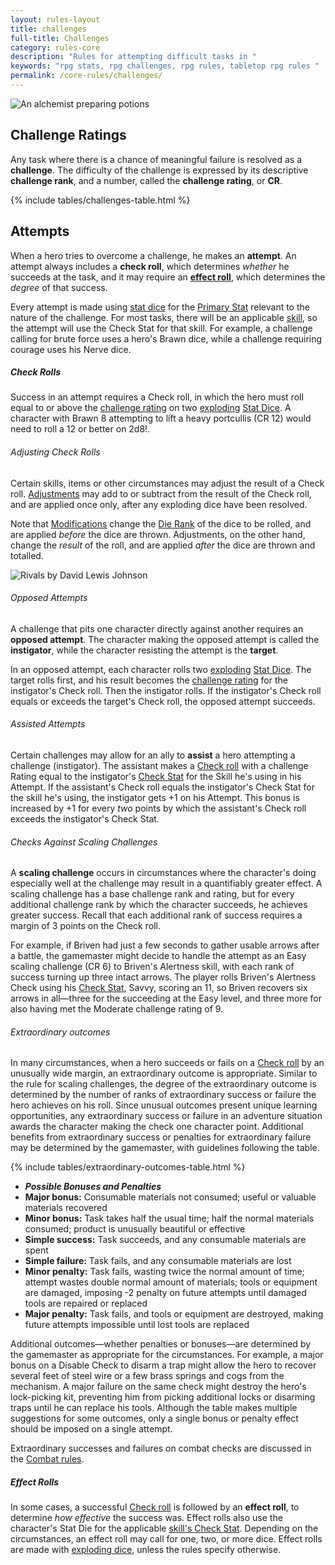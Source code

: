 ```yaml
---
layout: rules-layout
title: challenges
full-title: Challenges
category: rules-core
description: "Rules for attempting difficult tasks in "
keywords: "rpg stats, rpg challenges, rpg rules, tabletop rpg rules "
permalink: /core-rules/challenges/
---
```


<div class="ph-col-12">
  <img src="{{site.baseurl}}/img/potionmaker-JoyceMaureira-400x198.jpg" srcset="{{site.baseurl}}/img/potionmaker-JoyceMaureira-800x395.jpg 800w, {{site.baseurl}}/img/potionmaker-JoyceMaureira-1200x592.jpg 1200w" class="border-thin" alt="An alchemist preparing potions" title="Potionmaker - Public domain image by Joyce Maureira">
</div>


<h2 id="challenge-rating">Challenge Ratings</h2>
<p>Any task where there is a chance of meaningful failure is resolved as a <strong>challenge</strong>. The difficulty of the challenge is expressed by its descriptive <strong>challenge rank</strong>, and a number, called the <strong>challenge rating</strong>, or <strong>CR</strong>.</p>

{% include tables/challenges-table.html %}

<h2 id="attempts">Attempts</h2>
<p>When a hero tries to overcome a challenge, he makes an <strong>attempt</strong>. An attempt always includes a <strong>check roll</strong>, which determines <em>whether</em> he succeeds at the task, and it may require an <strong><a href="#effect-rolls">effect roll</a></strong>, which determines the <em>degree</em> of that success.</p>
<p>Every attempt is made using <a href="{{site.baseurl}}/core-rules/characters/#stat-dice">stat dice</a> for the <a href="{{site.baseurl}}/core-rules/characters/#stats">Primary Stat</a> relevant to the nature of the challenge. For most tasks, there will be an applicable <a href="#skills">skill</a>, so the attempt will use the Check Stat for that skill. For example, a challenge calling for brute force uses a hero's Brawn dice, while a challenge requiring courage uses his Nerve dice.</p>

<h5 id="check-rolls">Check Rolls</h5>
<p>Success in an attempt requires a Check roll, in which the hero must roll equal to or above the <a href="#challenges">challenge rating</a> on two <a href="{{site.baseurl}}/core-rules/dice/#exploding-dice">exploding</a> <a href="{{site.baseurl}}/core-rules/characters/#stat-dice">Stat Dice</a>. A character with Brawn 8 attempting to lift a heavy portcullis (CR 12) would need to roll a 12 or better on 2d8!.</p>

<h6>Adjusting Check Rolls</h6>
<p>Certain skills, items or other circumstances may adjust the result of a Check roll. <a href="{{site.baseurl}}/core-rules/dice/#adjustments">Adjustments</a> may add to or subtract from the result of the Check roll, and are applied once only, after any exploding dice have been resolved.</p>
<p>Note that <a href="{{site.baseurl}}/core-rules/dice/#modifying-dice">Modifications</a> change the <a href="{{site.baseurl}}/core-rules/dice/#die-rank">Die Rank</a> of the dice to be rolled, and are applied <em>before</em> the dice are thrown. Adjustments, on the other hand, change the <em>result</em> of the roll, and are applied <em>after</em> the dice are thrown and totalled.</p>

<div class="ph-ins-50 tab-ins-33 cmp-ins-33 ftrm-mar">
<img src="{{site.baseurl}}/img/rivals-DavidLewisJohnson-250x216.jpg" srcset="{{site.baseurl}}/img/rivals-DavidLewisJohnson-400x345.jpg 400w, {{site.baseurl}}/img/rivals-DavidLewisJohnson-700x603.jpg 700w, {{site.baseurl}}/img/rivals-DavidLewisJohnson-1000x861.jpg 1000w" size="50vw" class="border-thin" alt="Rivals by David Lewis Johnson" title="Rivals - Public domain image by David Lewis Johnson">
</div>

<h6 id="opposed-attempts">Opposed Attempts</h6>
<p>A challenge that pits one character directly against another requires an <strong>opposed attempt</strong>. The character making the opposed attempt is called the <span id="instigator"><strong>instigator</strong></span>, while the character resisting the attempt is the <span id="target"><strong>target</strong></span>.</p>
<p>In an opposed attempt, each character rolls two <a href="{{site.baseurl}}/core-rules/dice/#exploding-dice">exploding</a> <a href="{{site.baseurl}}/core-rules/characters/#stat-dice">Stat Dice</a>. The target rolls first, and his result becomes the <a href="#challenges">challenge rating</a> for the instigator's Check roll. Then the instigator rolls. If the instigator's Check roll equals or exceeds the target's Check roll, the opposed attempt succeeds.</p>

<h6 id="assisted-attempts">Assisted Attempts</h6>
<p>Certain challenges may allow for an ally to <strong>assist</strong> a hero attempting a challenge (instigator). The assistant makes a <a href="#check-rolls">Check roll</a> with a challenge Rating equal to the instigator's <a href="{{site.baseurl}}/core-rules/skills/#skills">Check Stat</a> for the Skill he's using in his Attempt. If the assistant's Check roll equals the instigator's Check Stat for the skill he's using, the instigator gets +1 on his Attempt. This bonus is increased by +1 for every <em>two</em> points by which the assistant's Check roll exceeds the instigator's Check Stat.</p>

<h6 id="scaling-challenges">Checks Against Scaling Challenges</h6>
<p>A <strong>scaling challenge</strong> occurs in circumstances where the character's doing especially well at the challenge may result in a quantifiably greater effect. A scaling challenge has a base challenge rank and rating, but for every additional challenge rank by which the character succeeds, he achieves greater success. Recall that each additional rank of success requires a margin of 3 points on the Check roll.</p>

<p>For example, if Briven had just a few seconds to gather usable arrows after a battle, the gamemaster might decide to handle the attempt as an Easy scaling challenge (CR 6) to Briven's Alertness skill, with each rank of success turning up three intact arrows. The player rolls Briven's Alertness Check using his <a href="{{site.baseurl}}/core-rules/skills/#skills">Check Stat</a>, Savvy, scoring an 11, so Briven recovers six arrows in all&mdash;three for the succeeding at the Easy level, and three more for also having met the Moderate challenge rating of 9.</p>

<h6 id="criticals">Extraordinary outcomes</h6>
<p>In many circumstances, when a hero succeeds or fails on a <a href="#check-rolls">Check roll</a> by an unusually wide margin, an extraordinary outcome is appropriate. Similar to the rule for scaling challenges, the degree of the extraordinary outcome is determined by the number of ranks of extraordinary success or failure the hero achieves on his roll. Since unusual outcomes present unique learning opportunities, any extraordinary success or failure in an adventure situation awards the character making the check one character point. Additional benefits from extraordinary success or penalties for extraordinary failure may be determined by the gamemaster, with guidelines following the table.</p>

{% include tables/extraordinary-outcomes-table.html %}

<ul>
  <li><strong><em>Possible Bonuses and Penalties</em></strong></li>
  <li><strong>Major bonus:</strong> Consumable materials not consumed; useful or valuable materials recovered</li>
  <li><strong>Minor bonus:</strong> Task takes half the usual time; half the normal materials consumed; product is unusually beautiful or effective</li>
  <li><strong>Simple success:</strong> Task succeeds, and any consumable materials are spent</li>
  <li><strong>Simple failure:</strong> Task fails, and any consumable materials are lost</li>
  <li><strong>Minor penalty:</strong> Task fails, wasting twice the normal amount of time; attempt wastes double normal amount of materials; tools or equipment are damaged, imposing -2 penalty on future attempts until damaged tools are repaired or replaced</li>
  <li><strong>Major penalty:</strong> Task fails, and tools or equipment are destroyed, making future attempts impossible until lost tools are replaced</li>
</ul>

<p>Additional outcomes&mdash;whether penalties or bonuses&mdash;are determined by the gamemaster as appropriate for the circumstances. For example, a major bonus on a Disable Check to disarm a trap might allow the hero to recover several feet of steel wire or a few brass springs and cogs from the mechanism. A major failure on the same check might destroy the hero's lock-picking kit, preventing him from picking additional locks or disarming traps until he can replace his tools. Although the table makes multiple suggestions for some outcomes, only a single bonus or penalty effect should be imposed on a single attempt.</p>

<p>Extraordinary successes and failures on combat checks are discussed in the <a href="{{site.baseurl}}/core-rules/combat/#combat-extraordinary-outcomes">Combat rules</a>.</p>

<h5 id="effect-rolls">Effect Rolls</h5>
<p>In some cases, a successful <a href="#check-rolls">Check roll</a> is followed by an <strong>effect roll</strong>, to determine <em>how effective</em> the success was. Effect rolls also use the character's Stat Die for the applicable <a href="{{site.baseurl}}/core-rules/skills/#skills">skill's Check Stat</a>. Depending on the circumstances, an effect roll may call for one, two, or more dice. Effect rolls are made with <a href="{{site.baseurl}}/core-rules/dice/#exploding-dice">exploding dice</a>, unless the rules specify otherwise.</p>

